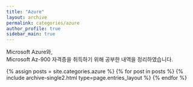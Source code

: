 ```yaml
---
title: "Azure"
layout: archive
permalink: categories/azure
author_profile: true
sidebar_main: true
---
```


Microsoft Azure와,      
Microsoft Az-900 자격증을 취득하기 위해 공부한 내역을 정리하였습니다.

{% assign posts = site.categories.azure %}
{% for post in posts %} {% include archive-single2.html type=page.entries_layout %} {% endfor %}